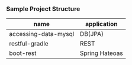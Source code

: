 
### Sample Project Structure

| name                  | application    |
|-----------------------|----------------|
| accessing-data-mysql  | DB(JPA)        |
| restful-gradle        | REST           |
| boot-rest             | Spring Hateoas |

